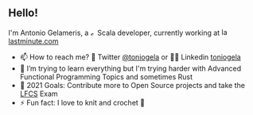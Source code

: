 <!--
**TonioGela/TonioGela** is a ✨ _special_ ✨ repository because its `README.md` (this file) appears on your GitHub profile.

Here are some ideas to get you started:

- 🔭 I’m currently working on ...
- 🌱 I’m currently learning ...
- 👯 I’m looking to collaborate on ...
- 🤔 I’m looking for help with ...
- 💬 Ask me about ...
-  ...
- 😄 Pronouns: ...
- ⚡ Fun fact: ...
-->


## Hello!

I'm Antonio Gelameris, a [<img alt="scala" width="10px" src="https://www.scala-lang.org/resources/img/frontpage/scala-spiral.png" />][scala] Scala developer, currently working at [<img alt="lastminute.com" width="15px" style="margin-right: 10px;" src="https://res.cloudinary.com/lastminute-contenthub/image/upload/s--m8CleVCV--/c_limit,w_1024,h_999999/f_auto,q_auto:best/v1/DAM/Logos%20%2B%20fonts/lastminutecom/1200x1200_lm" />][lastminute] [lastminute.com](https://github.com/lastminutedotcom)

- 📫 How to reach me? 🦜 Twitter [@toniogela][twitter] or 👨‍💻 Linkedin [toniogela][linkedin]
- 📖 I’m trying to learn everything but I'm trying harder with Advanced Functional Programming Topics and sometimes Rust
- 🥅 2021 Goals: Contribute more to Open Source projects and take the [LFCS](https://training.linuxfoundation.org/certification/linux-foundation-certified-sysadmin-lfcs/) Exam
- ⚡ Fun fact: I love to knit and crochet 🧶 


[website]: https:/toniogela.dev
[scala]: https://www.scala-lang.org/
[lastminute]: https://www.lastminute.com/
[twitter]: https://twitter.com/TonioGela
[linkedin]: https://www.linkedin.com/in/toniogela/
